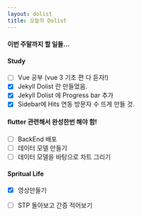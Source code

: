 ```yaml
---
layout: dolist
title: 오늘의 Dolist
---
```


#### 이번 주말까지 할 일들...

#### Study

- [ ] Vue 공부 (vue 3 기초 편 다 듣자!)  
- [x] Jekyll Dolist 란 만들었음.
- [x] Jekyll Dolist 에 Progress bar 추가 
- [x] Sidebar에 Hits 연동 방문자 수 뜨게 만들 것.

#### flutter 관련해서 완성한번 해야 함!

- [ ] BackEnd 배포
- [ ] 데이터 모델 만들기
- [ ] 데이터 모델을 바탕으로 차트 그리기

#### Spritual Life

- [x] 영상만들기
- [ ] STP 돌아보고 간증 적어보기

